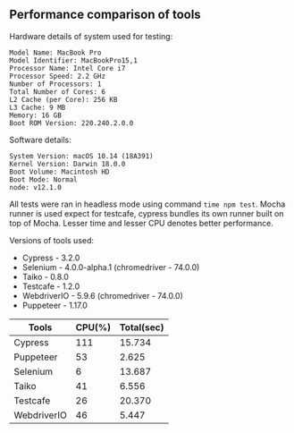 ## Performance comparison of tools

Hardware details of system used for testing: 

```
Model Name: MacBook Pro
Model Identifier: MacBookPro15,1
Processor Name: Intel Core i7
Processor Speed: 2.2 GHz
Number of Processors: 1
Total Number of Cores: 6
L2 Cache (per Core): 256 KB
L3 Cache: 9 MB
Memory: 16 GB
Boot ROM Version: 220.240.2.0.0 
```

Software details:

```
System Version: macOS 10.14 (18A391)
Kernel Version: Darwin 18.0.0
Boot Volume: Macintosh HD
Boot Mode: Normal
node: v12.1.0
```
All tests were ran in headless mode using command `time npm test`. Mocha runner is used expect for testcafe, cypress bundles its own runner built on top of Mocha. Lesser time and lesser CPU denotes better performance. 

Versions of tools used: 

- Cypress - 3.2.0
- Selenium - 4.0.0-alpha.1 (chromedriver - 74.0.0)
- Taiko - 0.8.0
- Testcafe - 1.2.0
- WebdriverIO - 5.9.6 (chromedriver - 74.0.0)
- Puppeteer - 1.17.0

| Tools       | CPU(%) | Total(sec) |
|-------------|--------|------------|
| Cypress     | 111    | 15.734     |
| Puppeteer   | 53     | 2.625      |
| Selenium    | 6      | 13.687     |
| Taiko       | 41     | 6.556      |
| Testcafe    | 26     | 20.370     |
| WebdriverIO | 46     | 5.447      |

